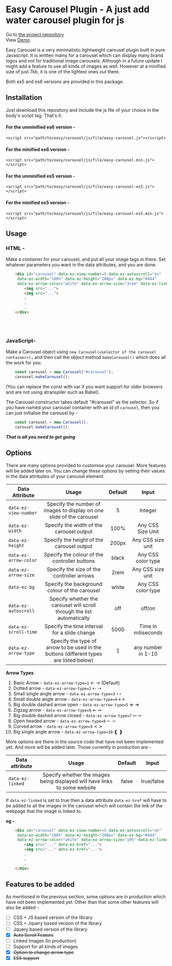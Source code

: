 # Easy Carousel Plugin - A just add water carousel plugin for js



Go to [the project repository](https://github.com/arkonique/arkonique.github.io)
<br>
View [Demo](demo)

Easy Carousel is a very minimalistic lightweight carousel plugin built in pure Javascript. It is written mainy for a carousel which can display many brand logos and not for traditional image carousels. Although in a future update I might add a feature to use all kinds of images as well. However at a minified size of just 7kb, it is one of the lightest ones out there.

Both es5 and es6 versions are provided in this package.

## Installation

Just download this repository and include the js file of your choice in the body's script tag. That's it.
#### For the unminified es6 version -<br>
`<script src="path/to/easy/carousel/js/file/easy-carousel.js"></script>`
#### For the minified es6 version -<br>
`<script src="path/to/easy/carousel/js/file/easy-carousel.min.js"></script>`
#### For the unminified es5 version -<br>
`<script src="path/to/easy/carousel/js/file/easy-carousel-es5.js"></script>`
#### For the minified es5 version -<br>
`<script src="path/to/easy/carousel/js/file/easy-carousel-es5.min.js"></script>`

## Usage

### HTML - 

Make a container for your carousel, and put all your image tags in there. Set whatever parameters you want in the data attributes, and you are done.

```html
	<div id="carousel" data-ez-view-number=5 data-ez-autoscroll="on" 
	 data-ez-width="100%" data-ez-height="200px" data-ez-bg="#444"
	 data-ez-arrow-color="white" data-ez-arrow-size="3rem" data-ez-linked="true">
		<img src="...">
		<img src="...">
		.
		.
		.
	</div>
```

<br><br>
### JavaScript-

Make a Carousel object using `new Carousel(<selector of the carousel container>);` and then call the object method `makeCarousel()` which does all the work for you.

```javascript
	const carousel = new Carousel("#carousel");
	carousel.makeCarousel();
```
(You can replace the const with var if you want support for older browsers and are not using atranspiler such as Babel).

The Carousel constructor takes default "#carousel" as the selector. So if you have named your carousel container with an id of `carousel`, then you can just initialise the carousel by -

```javascript
	const carousel = new Carousel();
	carousel.makeCarousel();
```

__*That is all you need to get going*__

## Options

There are many options provided to customise your carousel. More features will be added later on. You can change these options by setting their values in the data attributes of your carousel element.

| Data Attribute         | Usage                                                                                 | Default    | Input              |
| ---------------------- |:-------------------------------------------------------------------------------------:|:----------:|:------------------:|
| `data-ez-view-number`  | Specify the number of images to display on one slide of the carousel                  | 5          | Integer            |
| `data-ez-width`        | Specify the width of the carousel output                                              | 100%       | Any CSS Size Unit  |
| `data-ez-height`       | Specify the height of the carousel output                                             | 200px      | Any CSS size unit  |
| `data-ez-arrow-color`  | Specify the colour of the controller buttons                                          | black      | Any CSS color type |
| `data-ez-arrow-size`   | Specify the size of the controller arrows                                             | 2rem       | Any CSS size unit  |
| `data-ez-bg`           | Specify the background colour of the carousel                                         | white      | Any CSS color type |
| `data-ez-autoscroll`   | Specify whether the carousel will scroll through the list automatically               | off        | off/on             | 
| `data-ez-scroll-time`  | Specify the time interval for a slide change								             | 5000	      | Time in miliseconds|
| `data-ez-arrow-type`   | Specify the type of arrow to be used in the buttons (different types are listed below)| 1		  | any number in 1-10 |

**Arrow Types**
1. Basic Arrow - `data-ez-arrow-type=1` &larr; &rarr;  (Default)
2. Dotted arrow - `data-ez-arrow-type=2` &#8672; &#8674;
3. Small single angle arrow - `data-ez-arrow-type=3` &lsaquo; &rsaquo;
4. Small double angle arrow - `data-ez-arrow-type=4` &laquo; &raquo;
5. Big double dashed arrow open - `data-ez-arrow-type=5` &lArr; &rArr;
6. Zigzag arrow - `data-ez-arrow-type=6` &#8668; &zigrarr;
7. Big double dashed arrow closed - `data-ez-arrow-type=7` &#8678; &#8680;
8. Open headed arrow - `data-ez-arrow-type=8` &loarr; &roarr;
9. Curved arrow - `data-ez-arrow-type=9` &pr; &sc;
10. Big single angle arrow - `data-ez-arrow-type=10` &#10096; &#10097;


More options are there in the source code that have not been implemented yet. And more will be added later. Those currently in production are - 

| Data attribute         | Usage                                                                      | Default    | Input              |
| ---------------------- |:--------------------------------------------------------------------------:|:----------:|:------------------:|
| `data-ez-linked`       | Specify whether the images being displayed will have links to some website | false      | true/false         

If `data-ez-linked` is set to true then a data attribute `data-ez-href` will have to be added to all the images in the carousel which will contain the link of the webpage that the image is linked to.

**eg -**

```html
    <div id="carousel" data-ez-view-number=5 data-ez-autoscroll="on"
	 data-ez-width="100%" data-ez-height="200px" data-ez-bg="#444"
	 data-ez-arrow-color="white" data-ez-arrow-size="10%" data-ez-linked="true">
        <img src="..." data-ez-href="...">
        <img src="..." data-ez-href="...">
        .
        .
        .
    </div>
```


## Features to be added

As mentioned in the previous section, some options are in production which have not been implemented yet. Other than that some other features will also be added - 

- [ ] CSS + JS based version of the library
- [ ] CSS + Jquery based version of the library
- [ ] Jquery based version of the library
- [X] ~~Auto Scroll Feature~~
- [ ] Linked Images (In production)
- [ ] Support for all kinds of images
- [X] ~~Option to change arrow type~~
- [X] ~~ES5 support~~
